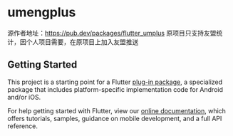 # umengplus

源作者地址：https://pub.dev/packages/flutter_umplus
原项目只支持友盟统计，因个人项目需要，在原项目上加入友盟推送

## Getting Started

This project is a starting point for a Flutter
[plug-in package](https://flutter.dev/developing-packages/),
a specialized package that includes platform-specific implementation code for
Android and/or iOS.

For help getting started with Flutter, view our 
[online documentation](https://flutter.dev/docs), which offers tutorials, 
samples, guidance on mobile development, and a full API reference.
